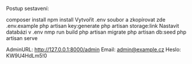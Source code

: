 Postup sestavení:

composer install 
npm install
Vytvořit .env soubor a zkopírovat zde .env.example
php artisan key:generate
php artisan storage:link
Nastavit databázi v .env
nmp run build
php artisan migrate
php artisan db:seed
php artisan serve

AdminURL: http://127.0.0.1:8000/admin
Email: admin@example.cz
Heslo: KW9U4HdLm5!0
